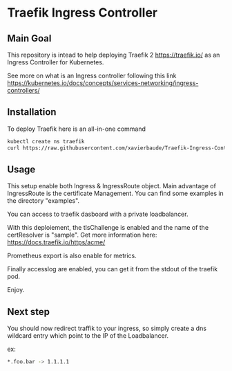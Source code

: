 # Traefik Ingress Controller

## Main Goal

This repository is intead to help deploying Traefik 2 <https://traefik.io/> as an Ingress Controller for Kubernetes.

See more on what is an Ingress controller following this link <https://kubernetes.io/docs/concepts/services-networking/ingress-controllers/>

## Installation

To deploy Traefik here is an all-in-one command

```bash
kubectl create ns traefik
curl https://raw.githubusercontent.com/xavierbaude/Traefik-Ingress-Controller/master/files/traefik-ig.yaml | kubectl apply -f - -n traefik
```

## Usage

This setup enable both Ingress & IngressRoute object. Main advantage of IngressRoute is the certificate Management.
You can find some examples in the directory "examples".

You can access to traefik dasboard with a private loadbalancer.

With this deploiement, the tlsChallenge is enabled and the name of the certResolver is "sample".
Get more information here: <https://docs.traefik.io/https/acme/>

Prometheus export is also enable for metrics.

Finally accesslog are enabled, you can get it from the stdout of the traefik pod.

Enjoy.

## Next step

You should now redirect traffik to your ingress, so simply create a dns wildcard entry which point to the IP of the Loadbalancer.

ex:
```bash
*.foo.bar -> 1.1.1.1
```
